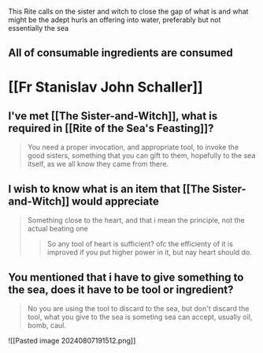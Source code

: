 This Rite calls on the sister and witch to close the gap of what is and what might be the adept hurls an offering into water, preferably but not essentially the sea
## All of consumable ingredients are consumed


# [[Fr Stanislav John Schaller]] 
## I've met [[The Sister-and-Witch]], what is required in [[Rite of the Sea's Feasting]]?
>You need a proper invocation, and appropriate tool, to invoke the good sisters, something that you can gift to them, hopefully to the sea itself, as we all know they came from there.
## I wish to know what is an item that [[The Sister-and-Witch]] would appreciate
>Something close to the heart, and that i mean the principle, not the actual beating one
>>So any tool of heart is sufficient?
>ofc the efficienty of it is improved if you put higher power in it, but nay heart should do.
## You mentioned that i have to give something to the sea, does it have to be tool or ingredient?
>No you are using the tool to discard to the sea, but don't discard the tool, what you give to the sea is someting sea can accept, usually oil, bomb, caul.

![[Pasted image 20240807191512.png]]